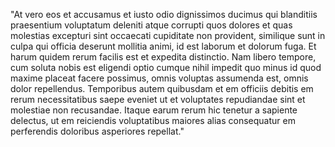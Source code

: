 "At vero eos et accusamus et iusto odio dignissimos ducimus
qui blanditiis praesentium voluptatum deleniti atque
corrupti quos dolores et quas molestias excepturi sint occaecati cupiditate non provident, similique sunt in
culpa qui officia deserunt mollitia animi, id est laborum
et dolorum fuga. Et harum quidem rerum facilis est
et expedita distinctio. Nam libero tempore, cum
soluta nobis est eligendi optio cumque nihil impedit
quo minus id quod maxime placeat facere possimus,
omnis voluptas assumenda est, omnis dolor
repellendus. Temporibus autem quibusdam et em officiis debitis em rerum necessitatibus
saepe eveniet ut et voluptates repudiandae sint et molestiae non recusandae. Itaque earum rerum hic tenetur a sapiente delectus, ut em reiciendis voluptatibus maiores alias consequatur em perferendis doloribus asperiores repellat."